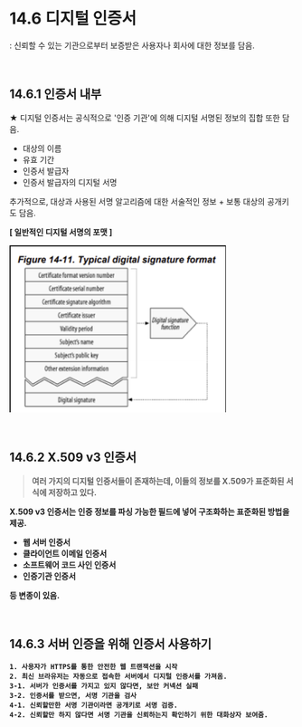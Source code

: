 # 14.6 디지털 인증서
 : 신뢰할 수 있는 기관으로부터 보증받은 사용자나 회사에 대한 정보를 담음.

<br/>

 ## 14.6.1 인증서 내부
★ 디지털 인증서는 공식적으로 '인증 기관'에 의해 디지털 서명된 정보의 집합 또한 담음.
- 대상의 이름
- 유효 기간
- 인증서 발급자
- 인증서 발급자의 디지털 서명

추가적으로, 대상과 사용된 서명 알고리즘에 대한 서술적인 정보 + 보통 대상의 공개키도 담음.

<b>[ 일반적인 디지털 서명의 포맷 ]

![image.png](image.png)

<br/>

## 14.6.2 X.509 v3 인증서
> 여러 가지의 디지털 인증서들이 존재하는데, 이들의 정보를 X.509가 표준화된 서식에 저장하고 있다.

X.509 v3 인증서는 인증 정보를 파싱 가능한 필드에 넣어 구조화하는 표준화된 방법을 제공.

- 웹 서버 인증서
- 클라이언트 이메일 인증서
- 소프트웨어 코드 사인 인증서
- 인증기관 인증서

등 변종이 있음.

<br/>

## 14.6.3 서버 인증을 위해 인증서 사용하기
    1. 사용자가 HTTPS를 통한 안전한 웹 트랜잭션을 시작
    2. 최신 브라유저는 자동으로 접속한 서버에서 디지털 인증서를 가져옴.
    3-1. 서버가 인증서를 가지고 있지 않다면, 보안 커넥션 실패
    3-2. 인증서를 받으면, 서명 기관을 검사
    4-1. 신뢰할만한 서명 기관이라면 공개키로 서명 검증.
    4-2. 신뢰할만 하지 않다면 서명 기관을 신뢰하는지 확인하기 위한 대화상자 보여줌.